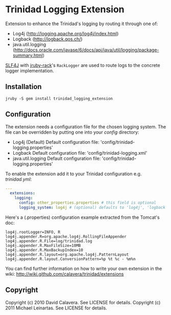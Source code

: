# Trinidad Logging Extension

Extension to enhance the Trinidad's logging by routing it through one of:
 * Log4j (http://logging.apache.org/log4j/index.html)
 * Logback (http://logback.qos.ch/)
 * java.util.logging (http://docs.oracle.com/javase/6/docs/api/java/util/logging/package-summary.html)

[SLF4J](http://www.slf4j.org/) with [jruby-rack](https://github.com/jruby/jruby-rack)'s 
`RackLogger` are used to route logs to the concrete logger implementation.

## Installation

    jruby -S gem install trinidad_logging_extension

## Configuration

The extension needs a configuration file for the chosen logging system. 
The file can be overridden by putting one into your *config* directory:

 * Log4j (Default)
   Default configuration file: 'config/trinidad-logging.properties'
 * Logback
   Default configuration file: 'config/trinidad-logging.xml'
 * java.util.logging
   Default configuration file: 'config/trinidad-logging.properties'


To enable the extension add it to your Trinidad configuration e.g. *trinidad.yml*:

```yml
---
  extensions:
    logging:
      config: other_properties.properties # this field is optional
      logging_system: log4j # (optional) defaults to 'log4j', 'logback' and 'jul' are also valid choices
```

Here's a (.properties) configuration example extracted from the Tomcat's doc:

```
log4j.rootLogger=INFO, R 
log4j.appender.R=org.apache.log4j.RollingFileAppender 
log4j.appender.R.File=log/trinidad.log
log4j.appender.R.MaxFileSize=10MB 
log4j.appender.R.MaxBackupIndex=10 
log4j.appender.R.layout=org.apache.log4j.PatternLayout 
log4j.appender.R.layout.ConversionPattern=%p %t %c - %m%n
```

You can find further information on how to write your own extension in the wiki: 
http://wiki.github.com/calavera/trinidad/extensions

## Copyright

Copyright (c) 2010 David Calavera. See LICENSE for details.
Copyright (c) 2011 Michael Leinartas. See LICENSE for details.
